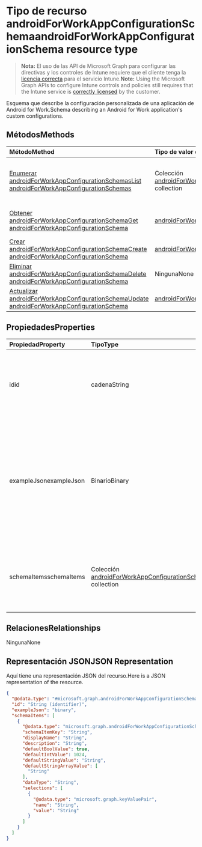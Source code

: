 # <a name="androidforworkappconfigurationschema-resource-type"></a><span data-ttu-id="90dc8-101">Tipo de recurso androidForWorkAppConfigurationSchema</span><span class="sxs-lookup"><span data-stu-id="90dc8-101">androidForWorkAppConfigurationSchema resource type</span></span>

> <span data-ttu-id="90dc8-102">**Nota:** El uso de las API de Microsoft Graph para configurar las directivas y los controles de Intune requiere que el cliente tenga la [licencia correcta](https://go.microsoft.com/fwlink/?linkid=839381) para el servicio Intune.</span><span class="sxs-lookup"><span data-stu-id="90dc8-102">**Note:** Using the Microsoft Graph APIs to configure Intune controls and policies still requires that the Intune service is [correctly licensed](https://go.microsoft.com/fwlink/?linkid=839381) by the customer.</span></span>

<span data-ttu-id="90dc8-103">Esquema que describe la configuración personalizada de una aplicación de Android for Work.</span><span class="sxs-lookup"><span data-stu-id="90dc8-103">Schema describing an Android for Work application's custom configurations.</span></span>
## <a name="methods"></a><span data-ttu-id="90dc8-104">Métodos</span><span class="sxs-lookup"><span data-stu-id="90dc8-104">Methods</span></span>
|<span data-ttu-id="90dc8-105">Método</span><span class="sxs-lookup"><span data-stu-id="90dc8-105">Method</span></span>|<span data-ttu-id="90dc8-106">Tipo de valor devuelto</span><span class="sxs-lookup"><span data-stu-id="90dc8-106">Return Type</span></span>|<span data-ttu-id="90dc8-107">Descripción</span><span class="sxs-lookup"><span data-stu-id="90dc8-107">Description</span></span>|
|:---|:---|:---|
|[<span data-ttu-id="90dc8-108">Enumerar androidForWorkAppConfigurationSchemas</span><span class="sxs-lookup"><span data-stu-id="90dc8-108">List androidForWorkAppConfigurationSchemas</span></span>](../api/intune_androidforwork_androidforworkappconfigurationschema_list.md)|<span data-ttu-id="90dc8-109">Colección [androidForWorkAppConfigurationSchema](../resources/intune_androidforwork_androidforworkappconfigurationschema.md)</span><span class="sxs-lookup"><span data-stu-id="90dc8-109">[androidForWorkAppConfigurationSchema](../resources/intune_androidforwork_androidforworkappconfigurationschema.md) collection</span></span>|<span data-ttu-id="90dc8-110">Enumere las propiedades y las relaciones de los objetos [androidForWorkAppConfigurationSchema](../resources/intune_androidforwork_androidforworkappconfigurationschema.md).</span><span class="sxs-lookup"><span data-stu-id="90dc8-110">List properties and relationships of the [androidForWorkAppConfigurationSchema](../resources/intune_androidforwork_androidforworkappconfigurationschema.md) objects.</span></span>|
|[<span data-ttu-id="90dc8-111">Obtener androidForWorkAppConfigurationSchema</span><span class="sxs-lookup"><span data-stu-id="90dc8-111">Get androidForWorkAppConfigurationSchema</span></span>](../api/intune_androidforwork_androidforworkappconfigurationschema_get.md)|[<span data-ttu-id="90dc8-112">androidForWorkAppConfigurationSchema</span><span class="sxs-lookup"><span data-stu-id="90dc8-112">androidForWorkAppConfigurationSchema</span></span>](../resources/intune_androidforwork_androidforworkappconfigurationschema.md)|<span data-ttu-id="90dc8-113">Lea las propiedades y las relaciones del objeto [androidForWorkAppConfigurationSchema](../resources/intune_androidforwork_androidforworkappconfigurationschema.md).</span><span class="sxs-lookup"><span data-stu-id="90dc8-113">Read properties and relationships of [plannerTaskDetails](../resources/intune_androidforwork_androidforworkappconfigurationschema.md) object.</span></span>|
|[<span data-ttu-id="90dc8-114">Crear androidForWorkAppConfigurationSchema</span><span class="sxs-lookup"><span data-stu-id="90dc8-114">Create androidForWorkAppConfigurationSchema</span></span>](../api/intune_androidforwork_androidforworkappconfigurationschema_create.md)|[<span data-ttu-id="90dc8-115">androidForWorkAppConfigurationSchema</span><span class="sxs-lookup"><span data-stu-id="90dc8-115">androidForWorkAppConfigurationSchema</span></span>](../resources/intune_androidforwork_androidforworkappconfigurationschema.md)|<span data-ttu-id="90dc8-116">Cree un objeto [androidForWorkAppConfigurationSchema](../resources/intune_androidforwork_androidforworkappconfigurationschema.md).</span><span class="sxs-lookup"><span data-stu-id="90dc8-116">Create a new [plannerBucket](../resources/intune_androidforwork_androidforworkappconfigurationschema.md) object.</span></span>|
|[<span data-ttu-id="90dc8-117">Eliminar androidForWorkAppConfigurationSchema</span><span class="sxs-lookup"><span data-stu-id="90dc8-117">Delete androidForWorkAppConfigurationSchema</span></span>](../api/intune_androidforwork_androidforworkappconfigurationschema_delete.md)|<span data-ttu-id="90dc8-118">Ninguna</span><span class="sxs-lookup"><span data-stu-id="90dc8-118">None</span></span>|<span data-ttu-id="90dc8-119">Elimina un [androidForWorkAppConfigurationSchema](../resources/intune_androidforwork_androidforworkappconfigurationschema.md)</span><span class="sxs-lookup"><span data-stu-id="90dc8-119">Deletes a [androidForWorkAppConfigurationSchema](../resources/intune_androidforwork_androidforworkappconfigurationschema.md).</span></span>|
|[<span data-ttu-id="90dc8-120">Actualizar androidForWorkAppConfigurationSchema</span><span class="sxs-lookup"><span data-stu-id="90dc8-120">Update androidForWorkAppConfigurationSchema</span></span>](../api/intune_androidforwork_androidforworkappconfigurationschema_update.md)|[<span data-ttu-id="90dc8-121">androidForWorkAppConfigurationSchema</span><span class="sxs-lookup"><span data-stu-id="90dc8-121">androidForWorkAppConfigurationSchema</span></span>](../resources/intune_androidforwork_androidforworkappconfigurationschema.md)|<span data-ttu-id="90dc8-122">Actualice las propiedades de un objeto [androidForWorkAppConfigurationSchema](../resources/intune_androidforwork_androidforworkappconfigurationschema.md).</span><span class="sxs-lookup"><span data-stu-id="90dc8-122">Update the properties of a [calendar](../resources/intune_androidforwork_androidforworkappconfigurationschema.md) object.</span></span>|

## <a name="properties"></a><span data-ttu-id="90dc8-123">Propiedades</span><span class="sxs-lookup"><span data-stu-id="90dc8-123">Properties</span></span>
|<span data-ttu-id="90dc8-124">Propiedad</span><span class="sxs-lookup"><span data-stu-id="90dc8-124">Property</span></span>|<span data-ttu-id="90dc8-125">Tipo</span><span class="sxs-lookup"><span data-stu-id="90dc8-125">Type</span></span>|<span data-ttu-id="90dc8-126">Descripción</span><span class="sxs-lookup"><span data-stu-id="90dc8-126">Description</span></span>|
|:---|:---|:---|
|<span data-ttu-id="90dc8-127">id</span><span class="sxs-lookup"><span data-stu-id="90dc8-127">id</span></span>|<span data-ttu-id="90dc8-128">cadena</span><span class="sxs-lookup"><span data-stu-id="90dc8-128">String</span></span>|<span data-ttu-id="90dc8-129">Clave de la entidad a la que corresponde el esquema del nombre del paquete Android para la aplicación</span><span class="sxs-lookup"><span data-stu-id="90dc8-129">Key of the entity the Android package name for the application the schema corresponds to</span></span>|
|<span data-ttu-id="90dc8-130">exampleJson</span><span class="sxs-lookup"><span data-stu-id="90dc8-130">exampleJson</span></span>|<span data-ttu-id="90dc8-131">Binario</span><span class="sxs-lookup"><span data-stu-id="90dc8-131">Binary</span></span>|<span data-ttu-id="90dc8-132">Matriz de bytes codificada UTF8 que contiene la cadena JSON de ejemplo conforme a este esquema que muestra cómo configurar los ajustes de esta aplicación</span><span class="sxs-lookup"><span data-stu-id="90dc8-132">UTF8 encoded byte array containing example JSON string conforming to this schema that demonstrates how to set the configuration for this app</span></span>|
|<span data-ttu-id="90dc8-133">schemaItems</span><span class="sxs-lookup"><span data-stu-id="90dc8-133">schemaItems</span></span>|<span data-ttu-id="90dc8-134">Colección [androidForWorkAppConfigurationSchemaItem](../resources/intune_androidforwork_androidforworkappconfigurationschemaitem.md)</span><span class="sxs-lookup"><span data-stu-id="90dc8-134">[androidForWorkAppConfigurationSchemaItem](../resources/intune_androidforwork_androidforworkappconfigurationschemaitem.md) collection</span></span>|<span data-ttu-id="90dc8-135">Colección de elementos donde cada uno representa una opción de configuración con nombre en el esquema</span><span class="sxs-lookup"><span data-stu-id="90dc8-135">Collection of items each representing a named configuration option in the schema</span></span>|

## <a name="relationships"></a><span data-ttu-id="90dc8-136">Relaciones</span><span class="sxs-lookup"><span data-stu-id="90dc8-136">Relationships</span></span>
<span data-ttu-id="90dc8-137">Ninguna</span><span class="sxs-lookup"><span data-stu-id="90dc8-137">None</span></span>
## <a name="json-representation"></a><span data-ttu-id="90dc8-138">Representación JSON</span><span class="sxs-lookup"><span data-stu-id="90dc8-138">JSON Representation</span></span>
<span data-ttu-id="90dc8-139">Aquí tiene una representación JSON del recurso.</span><span class="sxs-lookup"><span data-stu-id="90dc8-139">Here is a JSON representation of the resource.</span></span>
<!-- {
  "blockType": "resource",
  "keyProperty": "id",
  "@odata.type": "microsoft.graph.androidForWorkAppConfigurationSchema"
}
-->
``` json
{
  "@odata.type": "#microsoft.graph.androidForWorkAppConfigurationSchema",
  "id": "String (identifier)",
  "exampleJson": "binary",
  "schemaItems": [
    {
      "@odata.type": "microsoft.graph.androidForWorkAppConfigurationSchemaItem",
      "schemaItemKey": "String",
      "displayName": "String",
      "description": "String",
      "defaultBoolValue": true,
      "defaultIntValue": 1024,
      "defaultStringValue": "String",
      "defaultStringArrayValue": [
        "String"
      ],
      "dataType": "String",
      "selections": [
        {
          "@odata.type": "microsoft.graph.keyValuePair",
          "name": "String",
          "value": "String"
        }
      ]
    }
  ]
}
```



